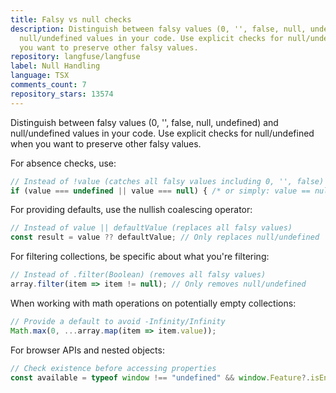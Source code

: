 ```yaml
---
title: Falsy vs null checks
description: Distinguish between falsy values (0, '', false, null, undefined) and
  null/undefined values in your code. Use explicit checks for null/undefined when
  you want to preserve other falsy values.
repository: langfuse/langfuse
label: Null Handling
language: TSX
comments_count: 7
repository_stars: 13574
---
```


Distinguish between falsy values (0, '', false, null, undefined) and null/undefined values in your code. Use explicit checks for null/undefined when you want to preserve other falsy values.

For absence checks, use:
```typescript
// Instead of !value (catches all falsy values including 0, '', false)
if (value === undefined || value === null) { /* or simply: value == null */ }
```

For providing defaults, use the nullish coalescing operator:
```typescript
// Instead of value || defaultValue (replaces all falsy values)
const result = value ?? defaultValue; // Only replaces null/undefined
```

For filtering collections, be specific about what you're filtering:
```typescript
// Instead of .filter(Boolean) (removes all falsy values)
array.filter(item => item != null); // Only removes null/undefined
```

When working with math operations on potentially empty collections:
```typescript
// Provide a default to avoid -Infinity/Infinity
Math.max(0, ...array.map(item => item.value));
```

For browser APIs and nested objects:
```typescript
// Check existence before accessing properties
const available = typeof window !== "undefined" && window.Feature?.isEnabled;
```